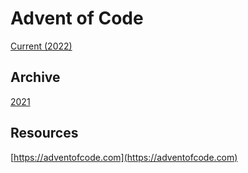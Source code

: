 # Advent of Code

[Current (2022)](/2022)

## Archive

[2021](/2021)

## Resources

[https://adventofcode.com](https://adventofcode.com)